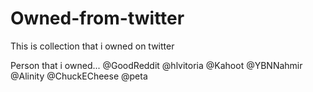 # Owned-from-twitter
This is collection that i owned on twitter

Person that i owned...
@GoodReddit
@hlvitoria
@Kahoot
@YBNNahmir
@Alinity
@ChuckECheese
@peta
